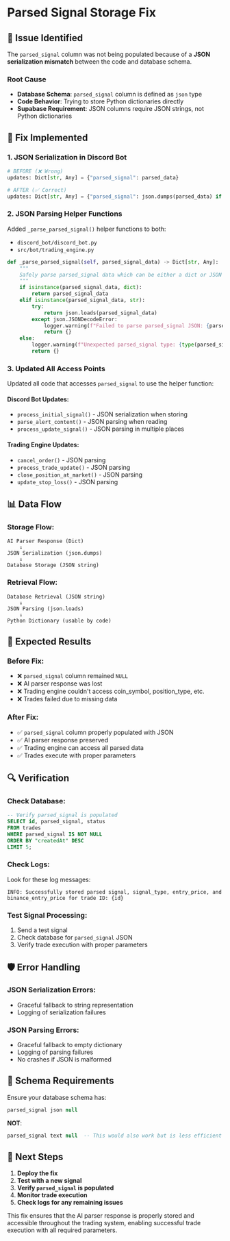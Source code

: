 # Parsed Signal Storage Fix

## 🚨 **Issue Identified**

The `parsed_signal` column was not being populated because of a **JSON serialization mismatch** between the code and database schema.

### **Root Cause**
- **Database Schema**: `parsed_signal` column is defined as `json` type
- **Code Behavior**: Trying to store Python dictionaries directly
- **Supabase Requirement**: JSON columns require JSON strings, not Python dictionaries

## 🔧 **Fix Implemented**

### 1. **JSON Serialization in Discord Bot**
```python
# BEFORE (❌ Wrong)
updates: Dict[str, Any] = {"parsed_signal": parsed_data}

# AFTER (✅ Correct)
updates: Dict[str, Any] = {"parsed_signal": json.dumps(parsed_data) if isinstance(parsed_data, dict) else str(parsed_data)}
```

### 2. **JSON Parsing Helper Functions**
Added `_parse_parsed_signal()` helper functions to both:
- `discord_bot/discord_bot.py`
- `src/bot/trading_engine.py`

```python
def _parse_parsed_signal(self, parsed_signal_data) -> Dict[str, Any]:
    """
    Safely parse parsed_signal data which can be either a dict or JSON string.
    """
    if isinstance(parsed_signal_data, dict):
        return parsed_signal_data
    elif isinstance(parsed_signal_data, str):
        try:
            return json.loads(parsed_signal_data)
        except json.JSONDecodeError:
            logger.warning(f"Failed to parse parsed_signal JSON: {parsed_signal_data}")
            return {}
    else:
        logger.warning(f"Unexpected parsed_signal type: {type(parsed_signal_data)}")
        return {}
```

### 3. **Updated All Access Points**
Updated all code that accesses `parsed_signal` to use the helper function:

#### **Discord Bot Updates**:
- `process_initial_signal()` - JSON serialization when storing
- `parse_alert_content()` - JSON parsing when reading
- `process_update_signal()` - JSON parsing in multiple places

#### **Trading Engine Updates**:
- `cancel_order()` - JSON parsing
- `process_trade_update()` - JSON parsing
- `close_position_at_market()` - JSON parsing
- `update_stop_loss()` - JSON parsing

## 📊 **Data Flow**

### **Storage Flow**:
```
AI Parser Response (Dict)
    ↓
JSON Serialization (json.dumps)
    ↓
Database Storage (JSON string)
```

### **Retrieval Flow**:
```
Database Retrieval (JSON string)
    ↓
JSON Parsing (json.loads)
    ↓
Python Dictionary (usable by code)
```

## 🎯 **Expected Results**

### **Before Fix**:
- ❌ `parsed_signal` column remained `NULL`
- ❌ AI parser response was lost
- ❌ Trading engine couldn't access coin_symbol, position_type, etc.
- ❌ Trades failed due to missing data

### **After Fix**:
- ✅ `parsed_signal` column properly populated with JSON
- ✅ AI parser response preserved
- ✅ Trading engine can access all parsed data
- ✅ Trades execute with proper parameters

## 🔍 **Verification**

### **Check Database**:
```sql
-- Verify parsed_signal is populated
SELECT id, parsed_signal, status
FROM trades
WHERE parsed_signal IS NOT NULL
ORDER BY "createdAt" DESC
LIMIT 5;
```

### **Check Logs**:
Look for these log messages:
```
INFO: Successfully stored parsed signal, signal_type, entry_price, and binance_entry_price for trade ID: {id}
```

### **Test Signal Processing**:
1. Send a test signal
2. Check database for `parsed_signal` JSON
3. Verify trade execution with proper parameters

## 🛡️ **Error Handling**

### **JSON Serialization Errors**:
- Graceful fallback to string representation
- Logging of serialization failures

### **JSON Parsing Errors**:
- Graceful fallback to empty dictionary
- Logging of parsing failures
- No crashes if JSON is malformed

## 📝 **Schema Requirements**

Ensure your database schema has:
```sql
parsed_signal json null
```

**NOT**:
```sql
parsed_signal text null  -- This would also work but is less efficient
```

## 🚀 **Next Steps**

1. **Deploy the fix**
2. **Test with a new signal**
3. **Verify `parsed_signal` is populated**
4. **Monitor trade execution**
5. **Check logs for any remaining issues**

This fix ensures that the AI parser response is properly stored and accessible throughout the trading system, enabling successful trade execution with all required parameters.